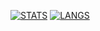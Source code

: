 [![STATS](https://github-readme-stats.vercel.app/api?username=rogersala21&theme=dracula&title_color=f7931a&text_color=f7931a&icon_color=f7931a)](https://github.com/rogersala21/)
[![LANGS](https://github-readme-stats.vercel.app/api/top-langs/?username=rogersala21&theme=dracula&title_color=f7931a&text_color=f7931a&icon_color=f7931a)](https://github.com/rogersala21/)





